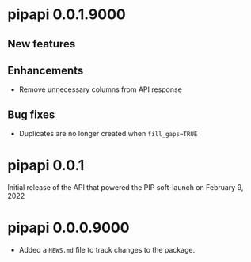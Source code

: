 # pipapi 0.0.1.9000

## New features

## Enhancements
- Remove unnecessary columns from API response

## Bug fixes
- Duplicates are no longer created when `fill_gaps=TRUE`

# pipapi 0.0.1

Initial release of the API that powered the PIP soft-launch on February 9, 2022

# pipapi 0.0.0.9000

* Added a `NEWS.md` file to track changes to the package.
